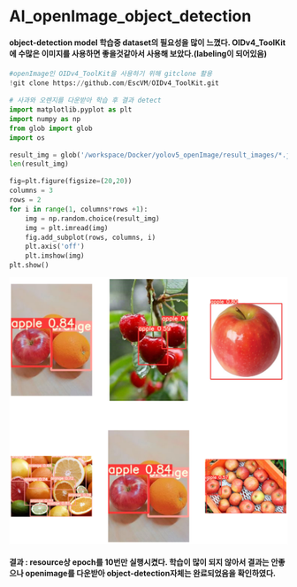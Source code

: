 # AI_openImage_object_detection

#### object-detection model 학습중 dataset의 필요성을 많이 느꼈다. OIDv4_ToolKit에 수많은 이미지를 사용하면 좋을것같아서 사용해 보았다.(labeling이 되어있음) 


```python
#openImage인 OIDv4_ToolKit을 사용하기 위해 gitclone 활용
!git clone https://github.com/EscVM/OIDv4_ToolKit.git 
```


```python
# 사과와 오렌지를 다운받아 학습 후 결과 detect
import matplotlib.pyplot as plt
import numpy as np
from glob import glob
import os
```


```python
result_img = glob('/workspace/Docker/yolov5_openImage/result_images/*.jpg')
len(result_img)
```




```python
fig=plt.figure(figsize=(20,20))
columns = 3
rows = 2
for i in range(1, columns*rows +1):
    img = np.random.choice(result_img)
    img = plt.imread(img)
    fig.add_subplot(rows, columns, i)
    plt.axis('off')
    plt.imshow(img)
plt.show()
```


    
![png](output_4_0.png)
    


#### 결과 : resource상 epoch를 10번만 실행시켰다. 학습이 많이 되지 않아서 결과는 안좋으나 openimage를 다운받아 object-detection자체는 완료되었음을 확인하였다.
